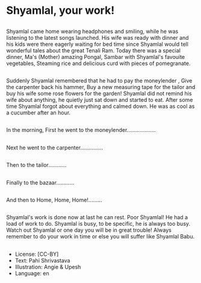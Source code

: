 # Shyamlal, your work!

##
Shyamlal came home wearing headphones and smiling, while he was listening to the latest songs launched. His wife was ready with dinner and his kids were there eagerly waiting for bed time since Shyamlal would tell wonderful tales about the great Tenali Ram. Today there was a special dinner, Ma's (Mother) amazing Pongal, Sambar with Shyamlal's favouite vegetables, Steaming rice and delicious curd with pieces of pomegranate.

##
Suddenly Shyamlal remembered that he had to pay the moneylender , Give the carpenter back his hammer, Buy a new measuring tape for the tailor and buy his wife some rose flowers for the garden! Shyamlal did not remind his wife about anything, he quietly just sat down and started to eat. After some time Shyamlal forgot about everything and calmed down. He was as cool as a cucumber after an hour.

##
In the morning, First he went to the moneylender...................

##
Next he went to the carpenter...............

##
Then to the tailor............

##
Finally to the bazaar............

##
And then to Home, Home, Home!.........

##
Shyamlal's work is done now at last he can rest. Poor Shyamlal! He had a load of work to do. Shyamlal is busy, to be specific, he is always too busy. Watch out Shyamlal or one day you will be in great trouble! Always remember to do your work in time or else you will suffer like Shyamlal Babu.

##
* License: [CC-BY]
* Text: Pahi Shrivastava
* Illustration: Angie & Upesh
* Language: en
